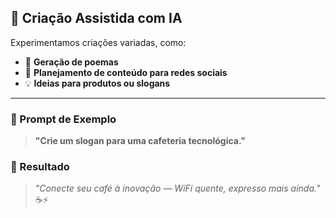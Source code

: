 ## 🤖 Criação Assistida com IA

Experimentamos criações variadas, como:

- 📜 **Geração de poemas**
- 📅 **Planejamento de conteúdo para redes sociais**
- 💡 **Ideias para produtos ou slogans**

---

### 🧪 Prompt de Exemplo

> **"Crie um slogan para uma cafeteria tecnológica."**

### 📝 Resultado

> *"Conecte seu café à inovação — WiFi quente, expresso mais ainda."* ☕⚡

